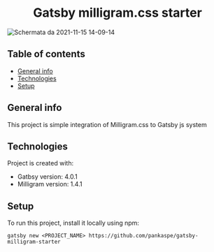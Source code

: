 <h1 align="center">
  Gatsby milligram.css starter
</h1>

![Schermata da 2021-11-15 14-09-14](https://user-images.githubusercontent.com/7622507/141787614-d4e218a0-e0a6-4f15-b3dd-5e2f5f723ef6.png)

## Table of contents
* [General info](#general-info)
* [Technologies](#technologies)
* [Setup](#setup)

## General info
This project is simple integration of Milligram.css to Gatsby js system

## Technologies
Project is created with:
* Gatbsy version: 4.0.1
* Milligram version: 1.4.1

## Setup
To run this project, install it locally using npm:

```
gatsby new <PROJECT_NAME> https://github.com/pankaspe/gatsby-milligram-starter
```
